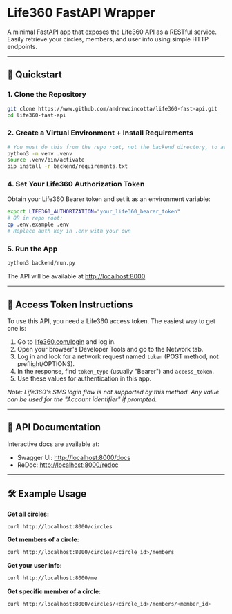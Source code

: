 # Life360 FastAPI Wrapper

A minimal FastAPI app that exposes the Life360 API as a RESTful service. Easily retrieve your circles, members, and user info using simple HTTP endpoints.

---

## 🚀 Quickstart

### 1. Clone the Repository
```bash
git clone https://www.github.com/andrewcincotta/life360-fast-api.git
cd life360-fast-api
```

### 2. Create a Virtual Environment + Install Requirements
```bash
# You must do this from the repo root, not the backend directory, to avoid breaking Life360 import!
python3 -m venv .venv
source .venv/bin/activate
pip install -r backend/requirements.txt
```

### 4. Set Your Life360 Authorization Token
Obtain your Life360 Bearer token and set it as an environment variable:
```bash
export LIFE360_AUTHORIZATION="your_life360_bearer_token"
# OR in repo root:
cp .env.example .env
# Replace auth key in .env with your own
```

### 5. Run the App
```bash
python3 backend/run.py
```

The API will be available at [http://localhost:8000](http://localhost:8000)

---

## 🔑 Access Token Instructions

To use this API, you need a Life360 access token. The easiest way to get one is:

1. Go to [life360.com/login](https://life360.com/login) and log in.
2. Open your browser's Developer Tools and go to the Network tab.
3. Log in and look for a network request named `token` (POST method, not preflight/OPTIONS).
4. In the response, find `token_type` (usually "Bearer") and `access_token`.
5. Use these values for authentication in this app.

*Note: Life360's SMS login flow is not supported by this method. Any value can be used for the "Account identifier" if prompted.*

---

## 📖 API Documentation

Interactive docs are available at:
- Swagger UI: [http://localhost:8000/docs](http://localhost:8000/docs)
- ReDoc: [http://localhost:8000/redoc](http://localhost:8000/redoc)

---

## 🛠️ Example Usage

**Get all circles:**
```bash
curl http://localhost:8000/circles
```

**Get members of a circle:**
```bash
curl http://localhost:8000/circles/<circle_id>/members
```

**Get your user info:**
```bash
curl http://localhost:8000/me
```

**Get specific member of a circle:**
```bash
curl http://localhost:8000/circles/<circle_id>/members/<member_id>
```